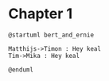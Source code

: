 # Chapter 1

```plantuml
@startuml bert_and_ernie

Matthijs->Timon : Hey keal
Tim->Mika : Hey keal

@enduml
```